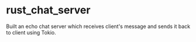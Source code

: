 # rust_chat_server

Built an echo chat server which receives client's message and sends it back to client using Tokio.
